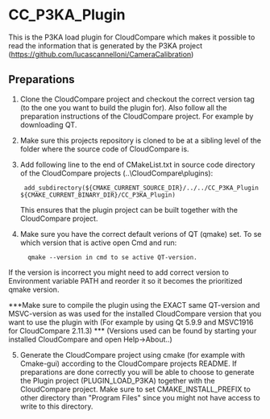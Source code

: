 # CC_P3KA_Plugin
This is the P3KA load plugin for CloudCompare which makes it possible to read the information that is generated by the P3KA project (https://github.com/lucascannelloni/CameraCalibration) 

## Preparations

1. Clone the CloudCompare project and checkout the correct version tag (to the one you want to build the plugin for). Also follow all the preparation instructions of the CloudCompare project. For example by downloading QT.

2. Make sure this projects repository is cloned to be at a sibling level of the folder where the source code of CloudCompare is.

3. Add following line to the end of CMakeList.txt in source code directory of the CloudCompare projects (..\CloudCompare\plugins\):
   ```
    add_subdirectory(${CMAKE_CURRENT_SOURCE_DIR}/../../CC_P3KA_Plugin ${CMAKE_CURRENT_BINARY_DIR}/CC_P3KA_Plugin)
   ```
   This ensures that the plugin project can be built together with the CloudCompare project.
 

4. Make sure you have the correct default verions of QT (qmake) set.
To se which version that is active open Cmd and run:
   ```
     qmake --version in cmd to se active QT-version.
    ```
If the version is incorrect you might need to add correct version to Environment variable PATH and reorder it so it becomes the prioritized qmake version.

 
***Make sure to compile the plugin using the EXACT same QT-version and MSVC-version as was used for the installed CloudCompare version that you want to use the plugin with (For example by using Qt 5.9.9 and MSVC1916 for CloudCompare 2.11.3) *** (Versions used can be found by starting your installed CloudCompare and open Help->About..)


5. Generate the CloudCompare project using cmake (for example with Cmake-gui) according to the CloudCompare projects README. If preparations are done correctly you will be able to choose to generate the Plugin project (PLUGIN_LOAD_P3KA) together with the CloudCompare project.
Make sure to set CMAKE_INSTALL_PREFIX to other directory than "Program Files" since you might not have access to write to this directory.